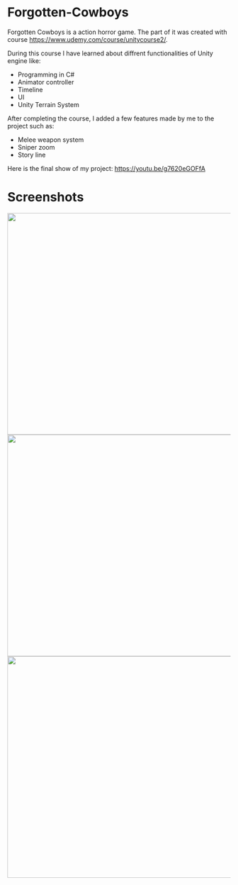 # Forgotten-Cowboys 

Forgotten Cowboys is a action horror game. The part of it was created with course
https://www.udemy.com/course/unitycourse2/.

During this course I have learned about diffrent functionalities of Unity engine like: 
* Programming in C#
* Animator controller
* Timeline 
* UI 
* Unity Terrain System

After completing the course, I added a few features made by me to the project such as:
* Melee weapon system
* Sniper zoom
* Story line

Here is the final show of my project:
https://youtu.be/g7620eGOFfA

# Screenshots

<img src="https://user-images.githubusercontent.com/69191839/185053754-fc7981e5-d923-4d43-a897-d3c8bcbe832f.png" width="891" height="500">
<img src="https://user-images.githubusercontent.com/69191839/185053765-eb6c6dd3-9e59-49c3-9946-bc3ef5d24045.png" width="891" height="500">
<img src="https://user-images.githubusercontent.com/69191839/185053780-9cb9a860-7a7e-4c75-8d87-876e3be188b5.png" width="891" height="500">
